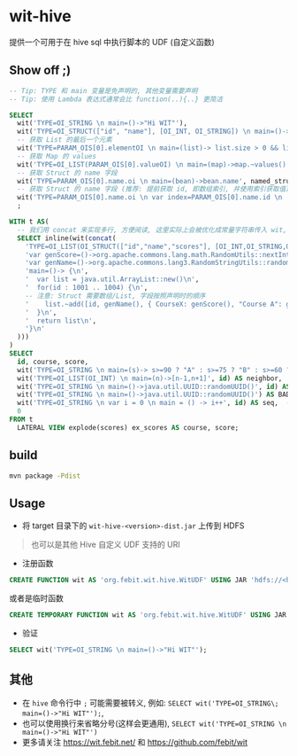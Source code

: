 # wit-hive

提供一个可用于在 hive sql 中执行脚本的 UDF (自定义函数)


## Show off ;)

```sql
-- Tip: TYPE 和 main 变量是免声明的, 其他变量需要声明
-- Tip: 使用 Lambda 表达式通常会比 function(..){..} 更简洁

SELECT 
  wit('TYPE=OI_STRING \n main=()->"Hi WIT"'),
  wit('TYPE=OI_STRUCT(["id", "name"], [OI_INT, OI_STRING]) \n main=()->[9527, "Mr. Wit"]'),
  -- 获取 List 的最后一个元素
  wit('TYPE=PARAM_OIS[0].elementOI \n main=(list)-> list.size > 0 && list[list.size-1] || null', array()),
  -- 获取 Map 的 values
  wit('TYPE=OI_LIST(PARAM_OIS[0].valueOI) \n main=(map)->map.~values().~toArray()', map("A",array("a","A"),"B",array("b","B"))),
  -- 获取 Struct 的 name 字段
  wit('TYPE=PARAM_OIS[0].name.oi \n main=(bean)->bean.name', named_struct("id", 9527, "name", "Mr. Wit")),
  -- 获取 Struct 的 name 字段 (推荐: 提前获取 id, 即数组索引, 并使用索引获取值)
  wit('TYPE=PARAM_OIS[0].name.oi \n var index=PARAM_OIS[0].name.id \n  main=(bean)->bean[index]', named_struct("id", 9527, "name", "Mr. Wit"))
  ;

WITH t AS(
  -- 我们用 concat 来实现多行, 方便阅读, 这里实际上会被优化成常量字符串传入 wit, 因此不用担心会报错
  SELECT inline(wit(concat(
    'TYPE=OI_LIST(OI_STRUCT(["id","name","scores"], [OI_INT,OI_STRING,OI_MAP(OI_STRING, OI_INT)]))\n',
    'var genScore=()->org.apache.commons.lang.math.RandomUtils::nextInt(70)+30\n',
    'var genName=()->org.apache.commons.lang3.RandomStringUtils::randomAlphabetic(6)\n',
    'main=()-> {\n',
    '  var list = java.util.ArrayList::new()\n',
    '  for(id : 1001 .. 1004) {\n',
    -- 注意: Struct 需要数组/List, 字段按照声明时的顺序
    '    list.~add([id, genName(), { CourseX: genScore(), "Course A": genScore(), "Course B": genScore() }])\n',
    '  }\n',
    '  return list\n',
    '}\n'
  )))
)
SELECT 
  id, course, score,
  wit('TYPE=OI_STRING \n main=(s)-> s>=90 ? "A" : s>=75 ? "B" : s>=60 ? "C" : "D" ', score) AS Grade,
  wit('TYPE=OI_LIST(OI_INT) \n main=(n)->[n-1,n+1]', id) AS neighbor, 
  wit('TYPE=OI_STRING \n main=()->java.util.UUID::randomUUID()', id) AS UUID, -- 需要传入一个非常量, 否则 Hive 可能会对结果进行优化, 
  wit('TYPE=OI_STRING \n main=()->java.util.UUID::randomUUID()') AS BAD_UUID, -- 导致输出相同的值
  wit('TYPE=OI_STRING \n var i = 0 \n main = () -> i++', id) AS seq,  -- 延时公共变量, 但是非线程安全! 跨界点或者多线程无法保证递增
  0
FROM t
  LATERAL VIEW explode(scores) ex_scores AS course, score;
```

## build

```sh
mvn package -Pdist
```

## Usage

+ 将 target 目录下的 `wit-hive-<version>-dist.jar` 上传到 HDFS

> 也可以是其他 Hive 自定义 UDF 支持的 URI

+ 注册函数

```sql
CREATE FUNCTION wit AS 'org.febit.wit.hive.WitUDF' USING JAR 'hdfs://<host>:<port>/path/to/wit-hive-0.1.0-SNAPSHOT-dist.jar';
```

或者是临时函数

```sql
CREATE TEMPORARY FUNCTION wit AS 'org.febit.wit.hive.WitUDF' USING JAR 'hdfs://<host>:<port>/path/to/wit-hive-0.1.0-SNAPSHOT-dist.jar';
```

+ 验证

```sql
SELECT wit('TYPE=OI_STRING \n main=()->"Hi WIT"');
```

## 其他

+ 在 `hive` 命令行中 `;` 可能需要被转义, 例如: `SELECT wit('TYPE=OI_STRING\; main=()->"Hi WIT"');`,
+ 也可以使用换行来省略分号(这样会更通用), `SELECT wit('TYPE=OI_STRING \n main=()->"Hi WIT"')`
+ 更多请关注 https://wit.febit.net/ 和 https://github.com/febit/wit
